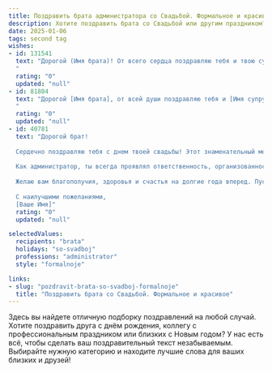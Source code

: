 ```yaml
---
title: Поздравить брата администратора со Свадьбой. Формальное и красивое
description: Хотите поздравить брата со Свадьбой или другим праздником? Наш ИИ создаст незабываемое поздравление, а вы обязательно выделитесь среди других.  
date: 2025-01-06
tags: second tag
wishes:
- id: 131541
  text: "Дорогой (Имя брата)! От всего сердца поздравляю тебя и твою супругу с этим прекрасным событием – вашей свадьбой! Желаю вам семейного счастья, взаимопонимания и крепкой любви на долгие годы. Пусть ваш совместный путь будет наполнен радостью, благополучием и взаимной поддержкой.  Успехов вам в вашей совместной жизни, и пусть ваша профессия администратора всегда приносит вам удовлетворение и успех!
  "
  rating: "0"
  updated: "null"
- id: 81804
  text: "Дорогой [Имя брата], от всей души поздравляю тебя и [Имя супруги] с этим замечательным событием – вашей свадьбой! Желаю вам крепкой и счастливой семейной жизни, наполненной любовью, взаимопониманием и радостью. Пусть ваш путь будет освещен счастьем, а профессиональные успехи, которые несомненно ждут тебя на посту администратора, станут дополнительным источником  гордости и благополучия.
  "
  rating: "0"
  updated: "null"
- id: 40781
  text: "Дорогой брат!
  
  Сердечно поздравляю тебя с днем твоей свадьбы! Этот знаменательный момент знаменует начало новой страницы в твоей жизни, полной любви, счастья и взаимопонимания.
  
  Как администратор, ты всегда проявлял ответственность, организованность и внимательность к деталям, и я уверен, что эти качества будут служить вам обеим основой для построения крепкой и гармоничной семьи. Пусть ваша совместная жизнь будет наполнена радостью, уважением и поддержкой друг друга в любых начинаниях.
  
  Желаю вам благополучия, здоровья и счастья на долгие года вперед. Пусть этот день станет лишь началом удивительного путешествия, полного ярких моментов и незабываемых впечатлений!
  
  С наилучшими пожеланиями,
  [Ваше Имя]"
  rating: "0"
  updated: "null"

selectedValues:
  recipients: "brata"
  holidays: "so-svadboj"
  professions: "administrator"
  style: "formalnoje"

links:
- slug: "pozdravit-brata-so-svadboj-formalnoje"
  title: "Поздравить брата со Свадьбой. Формальное и красивое"
---
```


Здесь вы найдете отличную подборку поздравлений на любой случай.
Хотите поздравить друга с днём рождения, коллегу с профессиональным праздником или близких с Новым годом? У нас есть всё, чтобы сделать ваш поздравительный текст незабываемым. Выбирайте нужную категорию и находите лучшие слова для ваших близких и друзей!

